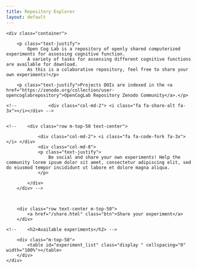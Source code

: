 ```yaml
---
title: Repository Explorer
layout: default
---
```

<script type="text/javascript">
    $(document).ready( function () {
/* ['experiment_visualcheckboard', 'Visual Checkerboard', 'Cameron Craddock', 'VisionEgg', '???'],
        ['experiment_breathholding', 'Breath Holding', 'Cameron Craddock', 'VisionEgg', '???'], */

    var dataset = [
    	['experiment_RTfMRIneurofeedback', 'RTfMRI Neurofeedback', 'Cameron Craddock, Jonathan Lisinski, Stephen M. LaConte', 'VisionEgg', 'Neurofeedback'],
    	['experiment_moraldilemma', 'Moral Dilemma', 'Clemens C. C. Bauer, Cameron Craddock', 'PsychoPy', 'Moral decision making'],
    	['experiment_msit', 'The Multi-Source Interference Task', 'Cameron Craddock ', 'PsychoPy', 'Cognitive interference'],
        ['experiment_rvip', 'The Rapid Visual Information Processing Task', 'Cameron Craddock ', 'PsychoPy', 'Working memory and sustained attention']
    ]


    var table = $('#experiment_list').DataTable({
    	'data': dataset,
    	'columns': [
    		{'title': 'id', 'visible': false},
    		{'title': 'Title'},
    		{'title': 'Author'},
    		{'title': 'Environment'},
    		{'title': 'Category'}
    	],
        searching: false,
        paging: false,
        ordering:  true,
        info: false
    });

    $('#experiment_list tbody').on( 'click', 'tr', function () {

    	var experiment_id = table.row( this ).data()[0];


     	window.location.replace('/' + experiment_id + '.html');
    	window.location.href = '/' + experiment_id + '.html';
	} );

} );
</script>


<div class="section">

	<div class="container">

		<p class="text-justify">
			Open Cog Lab is a repository of openly shared computerized experiments for assessing cognitive function.
			A variety of tasks for assessing different cognitive functions are available for download.
			As this is a colaborative repository, feel free to share your own experiments!</p>

        <p class="text-justify">Projects DOIs are indexed in the <a href="https://zenodo.org/collection/user-opencoglabrepository">OpenCogLab Repository Zenodo Community</a>.</p>

	<!-- 			<div class="col-md-2"> <i class="fa fa-share-alt fa-3x"></i></div> -->


	<!-- 	<div class="row m-top-50 text-center">

				<div class="col-md-2"> <i class="fa fa-code-fork fa-3x"></i> </div>
				<div class="col-md-8">
				<p class="text-justify">
					Be social and share your own experiments! Help the community lorem ipsum dolor sit amet, consectetur adipiscing elit, sed do eiusmod tempor incididunt ut labore et dolore magna aliqua.
				</p>

			</div>
		</div> -->



		<div class="row text-center m-top-50">
			<a href="/share.html" class="btn">Share your experiment</a>
		</div>

	<!-- 	<h2>Available experiments</h2> -->

		<div class="m-top-50">
			<table id="experiment_list" class="display " cellspacing="0" width="100%"></table>
		</div>
	</div>
</div>
